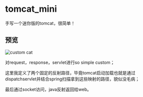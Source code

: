 # tomcat_mini

手写一个迷你版的tomcat，很简单！

## 预览

![custom cat](https://uacoding.cn/images/other/customCat.png)

对request，response，servlet进行so simple custom；

这里我定义了两个固定的反射路径，毕竟tomcat启动加载也就是通过dispatchservlet并结合spring扫描拿到这些映射的路径，貌似没毛病；

最后通过socket访问，java反射返回给web。
